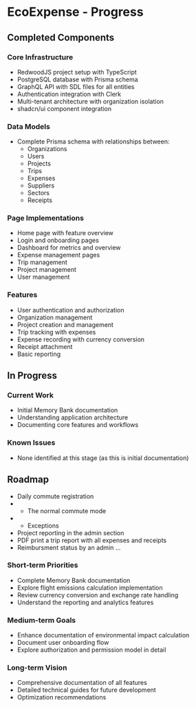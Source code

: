 # EcoExpense - Progress

## Completed Components

### Core Infrastructure
- RedwoodJS project setup with TypeScript
- PostgreSQL database with Prisma schema
- GraphQL API with SDL files for all entities
- Authentication integration with Clerk
- Multi-tenant architecture with organization isolation
- shadcn/ui component integration

### Data Models
- Complete Prisma schema with relationships between:
  - Organizations
  - Users
  - Projects
  - Trips
  - Expenses
  - Suppliers
  - Sectors
  - Receipts

### Page Implementations
- Home page with feature overview
- Login and onboarding pages
- Dashboard for metrics and overview
- Expense management pages
- Trip management
- Project management
- User management

### Features
- User authentication and authorization
- Organization management
- Project creation and management
- Trip tracking with expenses
- Expense recording with currency conversion
- Receipt attachment
- Basic reporting

## In Progress

### Current Work
- Initial Memory Bank documentation
- Understanding application architecture
- Documenting core features and workflows

### Known Issues
- None identified at this stage (as this is initial documentation)

## Roadmap
- Daily commute registration
- - The normal commute mode
- - Exceptions
- Project reporting in the admin section
- PDF print a trip report with all expenses and receipts
- Reimbursment status by an admin
...

### Short-term Priorities
- Complete Memory Bank documentation
- Explore flight emissions calculation implementation
- Review currency conversion and exchange rate handling
- Understand the reporting and analytics features

### Medium-term Goals
- Enhance documentation of environmental impact calculation
- Document user onboarding flow
- Explore authorization and permission model in detail

### Long-term Vision
- Comprehensive documentation of all features
- Detailed technical guides for future development
- Optimization recommendations
